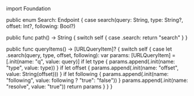 import Foundation

public enum Search: Endpoint {
  case search(query: String, type: String?, offset: Int?, following: Bool?)
  
  public func path() -> String {
    switch self {
    case .search:
      return "search"
    }
  }
  
  public func queryItems() -> [URLQueryItem]? {
    switch self {
    case let .search(query, type, offset, following):
      var params: [URLQueryItem] = [.init(name: "q", value: query)]
      if let type {
        params.append(.init(name: "type", value: type))
      }
      if let offset {
        params.append(.init(name: "offset", value: String(offset)))
      }
      if let following {
        params.append(.init(name: "following", value: following ? "true": "false"))
      }
      params.append(.init(name: "resolve", value: "true"))
      return params
    }
  }
}
